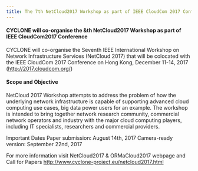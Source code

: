 ```yaml
---
title: The 7th NetCloud2017 Workshop as part of IEEE CloudCom 2017 Conference, Hong Kong
---
```

#### CYCLONE will co-organise the &th NetCloud2017 Workshop as part of IEEE CloudCom2017 Conference

CYCLONE will co-organise the Seventh IEEE International Workshop on Network Infrastructure Services 
(NetCloud 2017)
that will be colocated with the IEEE CloudCom 2017 Conference on Hong Kong, December 11-14, 2017 
(<http://2017.cloudcom.org/>)
<!-- more -->

#### Scope and Objective

NetCloud 2017 Workshop attempts to address the problem of how the underlying network infrastructure is capable of supporting advanced cloud computing use cases, big data power users for an example. The workshop is intended to bring together network research community, commercial network operators and industry with the major cloud computing players, including IT specialists, researchers and commercial providers.

Important Dates
Paper submission: August 14th, 2017 
Camera-ready version: September 22nd, 2017

For more information visit NetCloud2017 & ORMaCloud2017 webpage and Call for Papers 
<http://www.cyclone-project.eu/netcloud2017.html>



